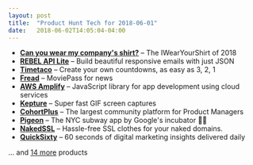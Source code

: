 ```yaml
---
layout: post
title:  "Product Hunt Tech for 2018-06-01"
date:   2018-06-02T14:05:04-04:00
---
```


* **[Can you wear my company's shirt?](https://www.producthunt.com/posts/can-you-wear-my-company-s-shirt?utm_campaign=producthunt-api&utm_medium=api&utm_source=Application%3A+Daily+Digest+RSS+%28ID%3A+3202%29)** – The IWearYourShirt of 2018
* **[REBEL API Lite](https://www.producthunt.com/posts/rebel-api-lite?utm_campaign=producthunt-api&utm_medium=api&utm_source=Application%3A+Daily+Digest+RSS+%28ID%3A+3202%29)** – Build beautiful responsive emails with just JSON
* **[Timetaco](https://www.producthunt.com/posts/timetaco?utm_campaign=producthunt-api&utm_medium=api&utm_source=Application%3A+Daily+Digest+RSS+%28ID%3A+3202%29)** – Create your own countdowns, as easy as 3, 2, 1
* **[Fread](https://www.producthunt.com/posts/fread?utm_campaign=producthunt-api&utm_medium=api&utm_source=Application%3A+Daily+Digest+RSS+%28ID%3A+3202%29)** – MoviePass for news
* **[AWS Amplify](https://www.producthunt.com/posts/aws-amplify?utm_campaign=producthunt-api&utm_medium=api&utm_source=Application%3A+Daily+Digest+RSS+%28ID%3A+3202%29)** – JavaScript library for app development using cloud services
* **[Kepture](https://www.producthunt.com/posts/kepture?utm_campaign=producthunt-api&utm_medium=api&utm_source=Application%3A+Daily+Digest+RSS+%28ID%3A+3202%29)** – Super fast GIF screen captures
* **[CohortPlus](https://www.producthunt.com/posts/cohortplus?utm_campaign=producthunt-api&utm_medium=api&utm_source=Application%3A+Daily+Digest+RSS+%28ID%3A+3202%29)** – The largest community platform for Product Managers
* **[Pigeon](https://www.producthunt.com/posts/pigeon-95fbd4d5-e059-4075-baf5-55ccef8bd499?utm_campaign=producthunt-api&utm_medium=api&utm_source=Application%3A+Daily+Digest+RSS+%28ID%3A+3202%29)** – The NYC subway app by Google's incubator 🚉🗽
* **[NakedSSL](https://www.producthunt.com/posts/nakedssl?utm_campaign=producthunt-api&utm_medium=api&utm_source=Application%3A+Daily+Digest+RSS+%28ID%3A+3202%29)** – Hassle-free SSL clothes for your naked domains.
* **[QuickSixty](https://www.producthunt.com/posts/quicksixty?utm_campaign=producthunt-api&utm_medium=api&utm_source=Application%3A+Daily+Digest+RSS+%28ID%3A+3202%29)** – 60 seconds of digital marketing insights delivered daily

… and [14 more](https://www.producthunt.com/tech) products